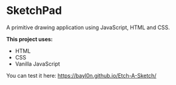 # SketchPad
A primitive drawing application using JavaScript, HTML and CSS.

**This project uses:**
  * HTML
  * CSS
  * Vanilla JavaScript
  
  You can test it here: https://bayl0n.github.io/Etch-A-Sketch/
